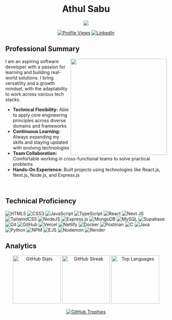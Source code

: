 <div align="center">

# Athul Sabu

<p>
  <img src="https://readme-typing-svg.demolab.com/?lines=Aspiring+Software+Engineer;Passionate+about+learning+and+building+projects;Ready+to+tackle+new+challenges&font=Fira%20Code&center=true&width=450&height=45&color=2e7eff&vCenter=true&size=16&pause=1000" />
</p>


[![Profile Views](https://komarev.com/ghpvc/?username=athulsabu2002&label=Profile%20Views&color=2e7eff&style=flat)](https://github.com/AthulSabu2002)
[![LinkedIn](https://img.shields.io/badge/LinkedIn-Connect-0077B5?style=flat&logo=linkedin&logoColor=white)](https://linkedin.com/in/athul-sabu-417a5327b)

</div>

## Professional Summary

<img align="right" src="https://media4.giphy.com/media/qgQUggAC3Pfv687qPC/giphy.gif" width="300" />

I am an aspiring software developer with a passion for learning and building real-world solutions. I bring versatility and a growth mindset, with the adaptability to work across various tech stacks.

- **Technical Flexibility:** Able to apply core engineering principles across diverse domains and frameworks  
- **Continuous Learning:** Always expanding my skills and staying updated with evolving technologies  
- **Team Collaboration:** Comfortable working in cross-functional teams to solve practical problems  
- **Hands-On Experience:** Built projects using technologies like React.js, Next.js, Node.js, and Express.js  

<br clear="right"/>

## Technical Proficiency

![HTML5](https://img.shields.io/badge/html5-%23E34F26.svg?style=flat&logo=html5&logoColor=white)
![CSS3](https://img.shields.io/badge/css3-%231572B6.svg?style=flat&logo=css3&logoColor=white)
![JavaScript](https://img.shields.io/badge/javascript-%23323330.svg?style=flat&logo=javascript&logoColor=%23F7DF1E)
![TypeScript](https://img.shields.io/badge/typescript-%23007ACC.svg?style=flat&logo=typescript&logoColor=white)
![React](https://img.shields.io/badge/react-%2320232a.svg?style=flat&logo=react&logoColor=%2361DAFB)
![Next JS](https://img.shields.io/badge/Next-black?style=flat&logo=next.js&logoColor=white)
![TailwindCSS](https://img.shields.io/badge/tailwindcss-%2338B2AC.svg?style=flat&logo=tailwind-css&logoColor=white)
![NodeJS](https://img.shields.io/badge/node.js-6DA55F?style=flat&logo=node.js&logoColor=white)
![Express.js](https://img.shields.io/badge/express.js-%23404d59.svg?style=flat&logo=express&logoColor=%2361DAFB)
![MongoDB](https://img.shields.io/badge/MongoDB-%234ea94b.svg?style=flat&logo=mongodb&logoColor=white)
![MySQL](https://img.shields.io/badge/mysql-4479A1.svg?style=flat&logo=mysql&logoColor=white)
![Supabase](https://img.shields.io/badge/Supabase-3ECF8E?style=flat&logo=supabase&logoColor=white)
![Git](https://img.shields.io/badge/git-%23F05033.svg?style=flat&logo=git&logoColor=white)
![GitHub](https://img.shields.io/badge/github-%23121011.svg?style=flat&logo=github&logoColor=white)
![Vercel](https://img.shields.io/badge/vercel-%23000000.svg?style=flat&logo=vercel&logoColor=white)
![Netlify](https://img.shields.io/badge/netlify-%23000000.svg?style=flat&logo=netlify&logoColor=#00C7B7)
![Docker](https://img.shields.io/badge/docker-%230db7ed.svg?style=flat&logo=docker&logoColor=white)
![Postman](https://img.shields.io/badge/Postman-FF6C37?style=flat&logo=postman&logoColor=white)
![C](https://img.shields.io/badge/c-%2300599C.svg?style=flat&logo=c&logoColor=white)
![Java](https://img.shields.io/badge/java-%23ED8B00.svg?style=flat&logo=openjdk&logoColor=white)
![Python](https://img.shields.io/badge/python-3670A0?style=flat&logo=python&logoColor=ffdd54)
![NPM](https://img.shields.io/badge/NPM-%23CB3837.svg?style=flat&logo=npm&logoColor=white)
![EJS](https://img.shields.io/badge/ejs-%23B4CA65.svg?style=flat&logo=ejs&logoColor=black)
![Nodemon](https://img.shields.io/badge/NODEMON-%23323330.svg?style=flat&logo=nodemon&logoColor=%BBDEAD)
![Render](https://img.shields.io/badge/Render-%46E3B7.svg?style=flat&logo=render&logoColor=white)

## Analytics

<div align="center">

<img src="https://github-readme-stats.vercel.app/api?username=AthulSabu2002&theme=prussian&hide_border=true&include_all_commits=false&count_private=true" alt="GitHub Stats" height="150" />
<img src="https://github-readme-streak-stats.herokuapp.com/?user=AthulSabu2002&theme=prussian&hide_border=true" alt="GitHub Streak" height="150" />
<img src="https://github-readme-stats.vercel.app/api/top-langs/?username=AthulSabu2002&theme=prussian&hide_border=true&layout=compact" alt="Top Languages" height="150" />

</div>

<div align="center">
  
[![GitHub Trophies](https://github-profile-trophy.vercel.app/?username=AthulSabu2002&theme=nord&no-frame=true&margin-w=4&row=1)](https://github.com/AthulSabu2002)

</div>
</div>
</div>
